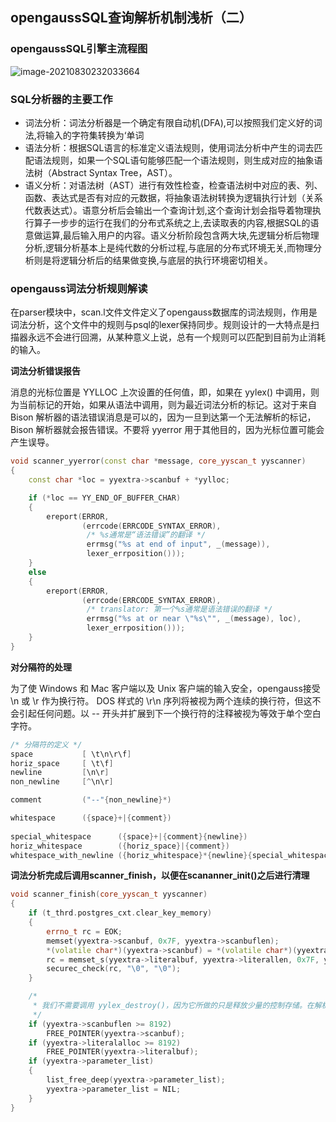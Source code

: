 ## opengaussSQL查询解析机制浅析（二）

### opengaussSQL引擎主流程图

![image-20210830232033664](C:\Users\DELL\AppData\Roaming\Typora\typora-user-images\image-20210830232033664.png)

### SQL分析器的主要工作

- 词法分析：词法分析器是一个确定有限自动机(DFA),可以按照我们定义好的词法,将输入的字符集转换为‘单词
- 语法分析：根据SQL语言的标准定义语法规则，使用词法分析中产生的词去匹配语法规则，如果一个SQL语句能够匹配一个语法规则，则生成对应的抽象语法树（Abstract Syntax Tree，AST）。
- 语义分析：对语法树（AST）进行有效性检查，检查语法树中对应的表、列、函数、表达式是否有对应的元数据，将抽象语法树转换为逻辑执行计划（关系代数表达式）。语意分析后会输出一个查询计划,这个查询计划会指导着物理执行算子一步步的运行在我们的分布式系统之上,去读取表的内容,根据SQL的语意做运算,最后输入用户的内容。语义分析阶段包含两大块,先逻辑分析后物理分析,逻辑分析基本上是纯代数的分析过程,与底层的分布式环境无关,而物理分析则是将逻辑分析后的结果做变换,与底层的执行环境密切相关。



### opengauss词法分析规则解读

在parser模块中，scan.l文件文件定义了opengauss数据库的词法规则，作用是词法分析，这个文件中的规则与psql的lexer保持同步。规则设计的一大特点是扫描器永远不会进行回溯，从某种意义上说，总有一个规则可以匹配到目前为止消耗的输入。

**词法分析错误报告**

消息的光标位置是 YYLLOC 上次设置的任何值，即，如果在 yylex() 中调用，则为当前标记的开始，如果从语法中调用，则为最近词法分析的标记。这对于来自 Bison 解析器的语法错误消息是可以的，因为一旦到达第一个无法解析的标记，Bison 解析器就会报告错误。不要将 yyerror 用于其他目的，因为光标位置可能会产生误导。

```c++
void scanner_yyerror(const char *message, core_yyscan_t yyscanner)
{
	const char *loc = yyextra->scanbuf + *yylloc;

	if (*loc == YY_END_OF_BUFFER_CHAR)
	{
		ereport(ERROR,
				(errcode(ERRCODE_SYNTAX_ERROR),
				 /* %s通常是“语法错误”的翻译 */
				 errmsg("%s at end of input", _(message)),
				 lexer_errposition()));
	}
	else
	{
		ereport(ERROR,
				(errcode(ERRCODE_SYNTAX_ERROR),
				 /* translator: 第一个%s通常是语法错误的翻译 */
				 errmsg("%s at or near \"%s\"", _(message), loc),
				 lexer_errposition()));
	}
}
```

**对分隔符的处理**

为了使 Windows 和 Mac 客户端以及 Unix 客户端的输入安全，opengauss接受 \n 或 \r 作为换行符。 DOS 样式的 \r\n 序列将被视为两个连续的换行符，但这不会引起任何问题。以 -- 开头并扩展到下一个换行符的注释被视为等效于单个空白字符。

```c++
/* 分隔符的定义 */
space			[ \t\n\r\f]
horiz_space		[ \t\f]
newline			[\n\r]
non_newline		[^\n\r]

comment			("--"{non_newline}*)

whitespace		({space}+|{comment})
    
special_whitespace		({space}+|{comment}{newline})
horiz_whitespace		({horiz_space}|{comment})
whitespace_with_newline	({horiz_whitespace}*{newline}{special_whitespace}*)
```



**词法分析完成后调用scanner_finish，以便在scananner_init()之后进行清理**

```c++
void scanner_finish(core_yyscan_t yyscanner)
{
	if (t_thrd.postgres_cxt.clear_key_memory)
	{
		errno_t rc = EOK;
		memset(yyextra->scanbuf, 0x7F, yyextra->scanbuflen);
		*(volatile char*)(yyextra->scanbuf) = *(volatile char*)(yyextra->scanbuf);
		rc = memset_s(yyextra->literalbuf, yyextra->literallen, 0x7F, yyextra->literallen);
		securec_check(rc, "\0", "\0");
	}

	/*
	 * 我们不需要调用 yylex_destroy()，因为它所做的只是释放少量的控制存储。在解析上下文被破坏之前泄漏存储更便宜。无论如何，与	   * 输出解析树相比，所涉及的空间量通常可以忽略不计。
	 */
	if (yyextra->scanbuflen >= 8192)
		FREE_POINTER(yyextra->scanbuf);
	if (yyextra->literalalloc >= 8192)
		FREE_POINTER(yyextra->literalbuf);
	if (yyextra->parameter_list)
	{
		list_free_deep(yyextra->parameter_list);
		yyextra->parameter_list = NIL;
	}
}

```

